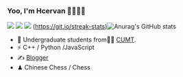 ### Yoo, I'm Hcervan 👋🥰🥰🥰
<span > <img src="https://img.shields.io/badge/-HTML5-E34F26?style=flat-square&logo=html5&logoColor=white" /> <img src="https://img.shields.io/badge/-CSS3-1572B6?style=flat-square&logo=css3" /> <img src="https://img.shields.io/badge/-JavaScript-oringe?style=flat-square&logo=javascript" /> </span>
<span>(https://git.io/streak-stats)![Anurag's GitHub stats](https://github-readme-stats.vercel.app/api?username=Hcervan&show_icons=true&theme=radical)</span>

- 🍻 Undergraduate students from👨‍🎓 [CUMT](https://www.cumt.edu.cn).
- ⚡ C++ / Python /JavaScript
- ✍️ [Blogger](https://hcervan.cc)
- ♟ Chinese Chess / Chess 


